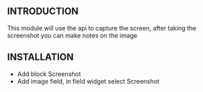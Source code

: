 INTRODUCTION
------------
This module will use the api to capture the screen,
after taking the screenshot you can make notes on the image

INSTALLATION
------------
- Add block Screenshot
- Add image field, in field widget select Screenshot
